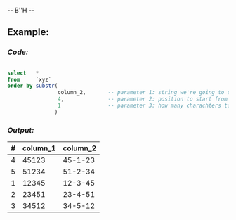 -- B''H --


## Example:
### *Code:*
```SQL

select   *
from     `xyz`
order by substr(
                column_2,       -- parameter 1: string we're going to disect
                4,              -- parameter 2: position to start from
                1               -- parameter 3: how many charachters to go for
               )      
```

### *Output:*

|#|column_1|column_2|
|---|---|---|
|4| 45123 | 45-1-23 |
|5| 51234 | 51-2-34 |
|1| 12345 | 12-3-45 |
|2| 23451 | 23-4-51 |
|3| 34512 | 34-5-12 |